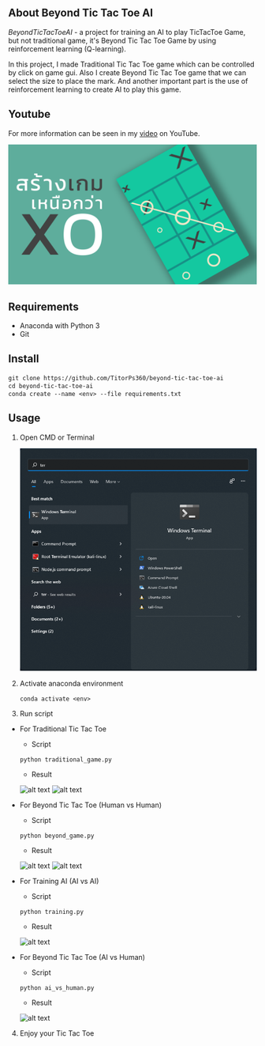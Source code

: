 ## About Beyond Tic Tac Toe AI

_BeyondTicTacToeAI_ - a project for training an AI to play TicTacToe Game, but not traditional game, it's Beyond Tic Tac Toe Game by using reinforcement learning (Q-learning).

In this project, I made Traditional Tic Tac Toe game which can be controlled by click on game gui. Also I create Beyond Tic Tac Toe game that we can select the size to place the mark. And another important part is the use of reinforcement learning to create AI to play this game.

## Youtube

For more information can be seen in my [video]("...") on YouTube.

[![new_thumb](https://github.com/TitorPs360/beyond-tic-tac-toe-ai/blob/main/fig/cover.png)]("...")

## Requirements

- Anaconda with Python 3
- Git

## Install

```
git clone https://github.com/TitorPs360/beyond-tic-tac-toe-ai
cd beyond-tic-tac-toe-ai
conda create --name <env> --file requirements.txt
```

## Usage

1. Open CMD or Terminal

   ![alt text](https://github.com/TitorPs360/snake-game-ai-python/blob/main/fig/step1.png?raw=true)

2. Activate anaconda environment

   ```
   conda activate <env>
   ```

3. Run script

- For Traditional Tic Tac Toe

  - Script

  ```
  python traditional_game.py
  ```

  - Result

  ![alt text](https://github.com/TitorPs360/snake-game-ai-python/blob/main/fig/orginal01.png?raw=true)
  ![alt text](https://github.com/TitorPs360/snake-game-ai-python/blob/main/fig/orginal02.png?raw=true)

- For Beyond Tic Tac Toe (Human vs Human)

  - Script

  ```
  python beyond_game.py
  ```

  - Result

  ![alt text](https://github.com/TitorPs360/snake-game-ai-python/blob/main/fig/beyond01.png?raw=true)
  ![alt text](https://github.com/TitorPs360/snake-game-ai-python/blob/main/fig/beyond02.png?raw=true)

- For Training AI (AI vs AI)

  - Script

  ```
  python training.py
  ```

  - Result

  ![alt text](https://github.com/TitorPs360/snake-game-ai-python/blob/main/fig/training.png?raw=true)

- For Beyond Tic Tac Toe (AI vs Human)

  - Script

  ```
  python ai_vs_human.py
  ```

  - Result

  ![alt text](https://github.com/TitorPs360/snake-game-ai-python/blob/main/fig/playwithai.png?raw=true)

4. Enjoy your Tic Tac Toe
